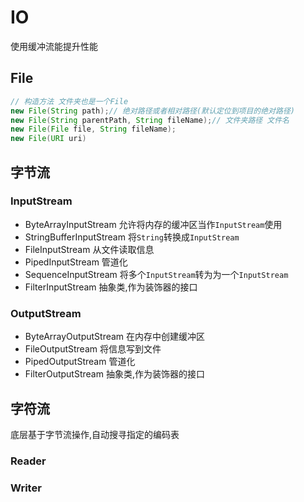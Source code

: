 # IO

使用缓冲流能提升性能

## File

```java
// 构造方法 文件夹也是一个File
new File(String path);// 绝对路径或者相对路径(默认定位到项目的绝对路径)
new File(String parentPath, String fileName);// 文件夹路径 文件名
new File(File file, String fileName);
new File(URI uri)
```

## 字节流

### InputStream

- ByteArrayInputStream  允许将内存的缓冲区当作`InputStream`使用
- StringBufferInputStream  将`String`转换成`InputStream`
- FileInputStream  从文件读取信息
- PipedInputStream  管道化
- SequenceInputStream  将多个`InputStream`转为为一个`InputStream`
- FilterInputStream  抽象类,作为装饰器的接口

### OutputStream

- ByteArrayOutputStream 在内存中创建缓冲区
- FileOutputStream 将信息写到文件
- PipedOutputStream 管道化
- FilterOutputStream 抽象类,作为装饰器的接口

## 字符流

底层基于字节流操作,自动搜寻指定的编码表

### Reader

### Writer